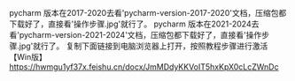 pycharm 版本在2017-2020去看'pycharm-version-2017-2020'文档，压缩包都下载好了，直接看'操作步骤.jpg'就行了。
pycharm 版本在2021-2024去看'pycharm-version-2021-2024'文档，压缩包都下载好了，直接看'操作步骤.jpg'就行了。
复制下面链接到电脑浏览器上打开，按照教程步骤进行激活【Win版】 
 https://hwmgu1yf37x.feishu.cn/docx/JmMDdyKKVoIT5hxKpX0cLcZWnDc 
